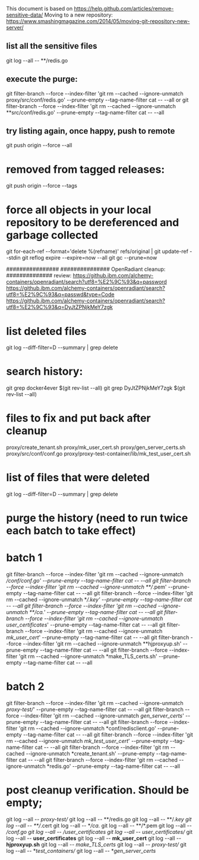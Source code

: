 This document is based on https://help.github.com/articles/remove-sensitive-data/
Moving to a new repository: https://www.smashingmagazine.com/2014/05/moving-git-repository-new-server/


## list all the sensitive files
git log --all -- **/redis.go

## execute the purge:
git filter-branch --force --index-filter 'git rm --cached --ignore-unmatch proxy/src/conf/redis.go' --prune-empty --tag-name-filter cat -- --all
or
git filter-branch --force --index-filter 'git rm --cached --ignore-unmatch **src/conf/redis.go' --prune-empty --tag-name-filter cat -- --all

## try listing again, once happy, push to remote

git push origin --force --all
# removed from tagged releases:
git push origin --force --tags

# force all objects in your local repository to be dereferenced and garbage collected
git for-each-ref --format='delete %(refname)' refs/original | git update-ref --stdin
git reflog expire --expire=now --all
git gc --prune=now


################
############### OpenRadiant cleanup:
##############
review:
https://github.ibm.com/alchemy-containers/openradiant/search?utf8=%E2%9C%93&q=password
https://github.ibm.com/alchemy-containers/openradiant/search?utf8=%E2%9C%93&q=passwd&type=Code
https://github.ibm.com/alchemy-containers/openradiant/search?utf8=%E2%9C%93&q=DyJtZPNjkMeY7zgk
# list deleted files
git log --diff-filter=D --summary | grep delete

# search history:
git grep docker4ever $(git rev-list --all)
git grep DyJtZPNjkMeY7zgk $(git rev-list --all)

# files to fix and put back after cleanup
proxy/create_tenant.sh
proxy/mk_user_cert.sh
proxy/gen_server_certs.sh
proxy/src/conf/conf.go
proxy/proxy-test-container/lib/mk_test_user_cert.sh

# list of files that were deleted
git log --diff-filter=D --summary | grep delete

# purge the history (need to run twice each batch to take effect)
# batch 1
git filter-branch --force --index-filter 'git rm --cached --ignore-unmatch */conf/conf.go' --prune-empty --tag-name-filter cat -- --all
git filter-branch --force --index-filter 'git rm --cached --ignore-unmatch **/*.pem' --prune-empty --tag-name-filter cat -- --all
git filter-branch --force --index-filter 'git rm --cached --ignore-unmatch **/*.key' --prune-empty --tag-name-filter cat -- --all
git filter-branch --force --index-filter 'git rm --cached --ignore-unmatch **/ca.*' --prune-empty --tag-name-filter cat -- --all
git filter-branch --force --index-filter 'git rm --cached --ignore-unmatch user_certificates*' --prune-empty --tag-name-filter cat -- --all
git filter-branch --force --index-filter 'git rm --cached --ignore-unmatch *mk_user_cert*' --prune-empty --tag-name-filter cat -- --all
git filter-branch --force --index-filter 'git rm --cached --ignore-unmatch **hjproxyup.sh' --prune-empty --tag-name-filter cat -- --all
git filter-branch --force --index-filter 'git rm --cached --ignore-unmatch *make_TLS_certs.sh' --prune-empty --tag-name-filter cat -- --all

# batch 2
git filter-branch --force --index-filter 'git rm --cached --ignore-unmatch *proxy-test/*' --prune-empty --tag-name-filter cat -- --all
git filter-branch --force --index-filter 'git rm --cached --ignore-unmatch *gen_server_certs*' --prune-empty --tag-name-filter cat -- --all
git filter-branch --force --index-filter 'git rm --cached --ignore-unmatch *conf/redisclient.go' --prune-empty --tag-name-filter cat -- --all
git filter-branch --force --index-filter 'git rm --cached --ignore-unmatch *mk_test_user_cert*' --prune-empty --tag-name-filter cat -- --all
git filter-branch --force --index-filter 'git rm --cached --ignore-unmatch *create_tenant.sh' --prune-empty --tag-name-filter cat -- --all
git filter-branch --force --index-filter 'git rm --cached --ignore-unmatch *redis.go' --prune-empty --tag-name-filter cat -- --all


# post cleanup verification. Should be empty;
git log --all -- *proxy-test/*
git log --all -- **/redis.go
git log --all -- **/*.key
git log --all -- **/*.cert
git log --all -- **/ca.*
git log --all -- **/*.pem
git log --all -- */conf.go
git log --all -- */user_certificates*
git log --all -- user_certificates/*
git log --all -- **user_certificates**
git log --all -- **mk_user_cert**
git log --all -- **hjproxyup.sh**
git log --all -- *make_TLS_certs*
git log --all -- *proxy-test/*
git log --all -- **test_containers/*
git log --all -- **gen_server_certs*
